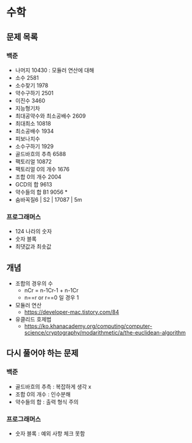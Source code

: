 # 수학

## 문제 목록

### 백준

- 나머지 10430 : 모듈러 연산에 대해
- 소수 2581
- 소수찾기 1978
- 약수구하기 2501
- 이진수 3460
- 지능형기차
- 최대공약수와 최소공배수 2609
- 최대최소 10818
- 최소공배수 1934
- 피보나치수
- 소수구하기 1929
- 골드바흐의 추측 6588
- 팩토리얼 10872
- 팩토리얼 0의 개수 1676
- 조합 0의 개수 2004
- GCD의 합 9613
- 약수들의 합 B1 9056 *
- 숨바꼭질6 | S2 | 17087 | 5m

### 프로그래머스

- 124 나라의 숫자
- 숫자 블록
- 최댓값과 최솟값

## 개념

- 조합의 경우의 수
    - nCr = n-1Cr-1 + n-1Cr
    - n==r or r==0 일 경우 1
- 모듈러 연산
    - https://developer-mac.tistory.com/84
- 유클리드 호제법
    - https://ko.khanacademy.org/computing/computer-science/cryptography/modarithmetic/a/the-euclidean-algorithm

## 다시 풀어야 하는 문제

### 백준

- 골드바흐의 추측 : 복잡하게 생각 x
- 조합 0의 개수 : 인수분해
- 약수들의 합 : 출력 형식 주의

### 프로그래머스

- 숫자 블록 : 예외 사항 체크 못함